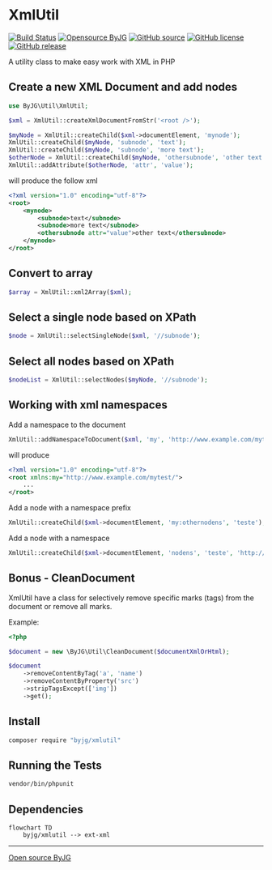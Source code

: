 # XmlUtil

[![Build Status](https://github.com/byjg/xmlutil/actions/workflows/phpunit.yml/badge.svg?branch=master)](https://github.com/byjg/xmlutil/actions/workflows/phpunit.yml)
[![Opensource ByJG](https://img.shields.io/badge/opensource-byjg-success.svg)](http://opensource.byjg.com)
[![GitHub source](https://img.shields.io/badge/Github-source-informational?logo=github)](https://github.com/byjg/xmlutil/)
[![GitHub license](https://img.shields.io/github/license/byjg/xmlutil.svg)](https://opensource.byjg.com/opensource/licensing.html)
[![GitHub release](https://img.shields.io/github/release/byjg/xmlutil.svg)](https://github.com/byjg/xmlutil/releases/)

A utility class to make easy work with XML in PHP

## Create a new XML Document and add nodes

```php
use ByJG\Util\XmlUtil;

$xml = XmlUtil::createXmlDocumentFromStr('<root />');

$myNode = XmlUtil::createChild($xml->documentElement, 'mynode');
XmlUtil::createChild($myNode, 'subnode', 'text');
XmlUtil::createChild($myNode, 'subnode', 'more text');
$otherNode = XmlUtil::createChild($myNode, 'othersubnode', 'other text');
XmlUtil::addAttribute($otherNode, 'attr', 'value');
```

will produce the follow xml

```xml
<?xml version="1.0" encoding="utf-8"?>
<root>
    <mynode>
        <subnode>text</subnode>
        <subnode>more text</subnode>
        <othersubnode attr="value">other text</othersubnode>
    </mynode>
</root>
```

## Convert to array

```php
$array = XmlUtil::xml2Array($xml);
```

## Select a single node based on XPath

```php
$node = XmlUtil::selectSingleNode($xml, '//subnode');
```

## Select all nodes based on XPath

```php
$nodeList = XmlUtil::selectNodes($myNode, '//subnode');
```

## Working with xml namespaces

Add a namespace to the document

```php
XmlUtil::addNamespaceToDocument($xml, 'my', 'http://www.example.com/mytest/');
```

will produce

```xml
<?xml version="1.0" encoding="utf-8"?>
<root xmlns:my="http://www.example.com/mytest/"> 
    ...
</root>
``````

Add a node with a namespace prefix

```php
XmlUtil::createChild($xml->documentElement, 'my:othernodens', 'teste');
```

Add a node with a namespace

```php
XmlUtil::createChild($xml->documentElement, 'nodens', 'teste', 'http://www.example.com/mytest/');
```

## Bonus - CleanDocument

XmlUtil have a class for selectively remove specific marks (tags)
from the document or remove all marks.

Example:

```php
<?php

$document = new \ByJG\Util\CleanDocument($documentXmlOrHtml);

$document
    ->removeContentByTag('a', 'name')
    ->removeContentByProperty('src')
    ->stripTagsExcept(['img'])
    ->get();

```

## Install

```bash
composer require "byjg/xmlutil"
```

## Running the Tests

```bash
vendor/bin/phpunit
```

## Dependencies

```mermaid
flowchart TD
    byjg/xmlutil --> ext-xml
```


----
[Open source ByJG](http://opensource.byjg.com)